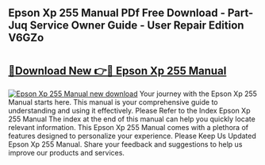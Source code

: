 ## Epson Xp 255 Manual PDf Free Download - Part-Juq Service Owner Guide - User Repair Edition V6GZo

# <h2><a href="http://cf13175.oget.top/?id=Epson+Xp+255+Manual">🔗Download New 👉🔴 Epson Xp 255 Manual</a></h2>

[![Epson Xp 255 Manual new download](https://i.imgur.com/5g1atiW.png)](http://cf13175.oget.top/?id=Epson+Xp+255+Manual)
Your journey with the Epson Xp 255 Manual starts here. This manual is your comprehensive guide to understanding and using it effectively. Please Refer to the Index Epson Xp 255 Manual The index at the end of this manual can help you quickly locate relevant information. This Epson Xp 255 Manual comes with a plethora of features designed to personalize your experience. Please Keep Us Updated Epson Xp 255 Manual. Share your feedback and suggestions to help us improve our products and services.
